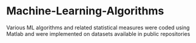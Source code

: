 # Machine-Learning-Algorithms
Various ML algorithms and related statistical measures were coded using Matlab and were implemented on datasets available in public repositories
